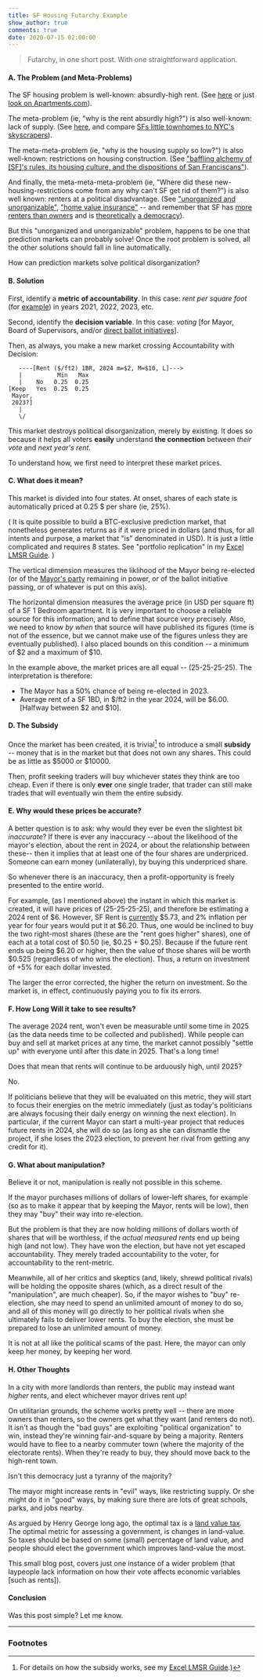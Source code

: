 ```yaml
---
title: SF Housing Futarchy Example
show_author: true
comments: true
date: 2020-07-15 02:00:00
---
```




> Futarchy, in one short post. With one straightforward application.

#### A. The Problem (and Meta-Problems)

The SF housing problem is well-known: absurdly-high rent. (See [here](https://www.sfgate.com/realestate/article/Bad-news-if-you-re-planning-to-save-money-on-rent-14082788.php) or just [look on Apartments.com](https://www.apartments.com/san-francisco-ca/)).

The meta-problem (ie, "why is the rent absurdly high?") is also well-known: lack of supply. (See [here](https://www.trulia.com/research/elasticity-2016/), and compare [SFs little townhomes to NYC's skyscrapers](https://en.wikipedia.org/wiki/List_of_United_States_cities_by_population_density)).

The meta-meta-problem (ie, "why is the housing supply so low?") is also well-known: restrictions on housing construction. (See ["baffling alchemy of [SF]'s rules, its housing culture, and the dispositions of San Franciscans"](https://sf.curbed.com/maps/map-sf-housing-delayed-cancelled-monster-mission-projects)).

And finally, the meta-meta-meta-problem (ie, "Where did these new-housing-restrictions come from any why can't SF get rid of them?") is also well known: renters at a political disadvantage. (See ["unorganized and unorganizable"](https://www.theatlantic.com/ideas/archive/2020/02/building-enough-housing-requires-unlikely-coalition/606739/), ["home value insurance"](https://www.dartmouth.edu/~wfischel/Papers/02-03.pdf) -- and remember that SF has [more renters than owners](https://www.rentcafe.com/blog/rental-market/market-snapshots/decade-housing-trends-methodology/) and is [theoretically](https://www.pdx.edu/prc/sites/www.pdx.edu.prc/files/Who_Votes_for_Mayor_Sept_2015.pdf) [a democracy](https://en.wikipedia.org/wiki/Government_of_San_Francisco)).


But this "unorganized and unorganizable" problem, happens to be one that prediction markets can probably solve! Once the root problem is solved, all the other solutions should fall in line automatically.


How can prediction markets solve political disorganization? 


#### B. Solution

First, identify a **metric of accountability**. In this case: *rent per square foot* (for [example](https://www.apartmentguide.com/blog/cities-with-most-expensive-apartments-per-square-foot/)) in years 2021, 2022, 2023, etc.

Second, identify the **decision variable**. In this case: *voting* [for Mayor, Board of Supervisors, and/or [direct ballot initiatives](https://en.wikipedia.org/wiki/Initiative)].

Then, as always, you make a new market crossing Accountability with Decision:

       ----[Rent ($/ft2) 1BR, 2024 m=$2, M=$10, L]--->
       |          Min   Max
       |    No   0.25  0.25
    [Keep   Yes  0.25  0.25
     Mayor,
     2023?] 
       |
       \/ 

This market destroys political disorganization, merely by existing. It does so because it helps all voters **easily** understand **the connection** between *their vote* and *next year's rent*.

To understand how, we first need to interpret these market prices.

#### C. What does it mean?

This market is divided into four states. At onset, shares of each state is automatically priced at 0.25 $ per share (ie, 25%).

( It is quite possible to build a BTC-exclusive prediction market, that nonetheless generates returns as if it were priced in dollars (and thus, for all intents and purpose, a market that "is" denominated in USD). It is just a little complicated and requires 8 states. See "portfolio replication" in my [Excel LMSR Guide](http://bitcoinhivemind.com/papers/LogMSR_Demo.xlsx). )

The vertical dimension measures the liklihood of the Mayor being re-elected (or of the [Mayor's party](https://en.wikipedia.org/wiki/Mayor_of_San_Francisco#List) remaining in power, or of the ballot initiative passing, or of whatever is put on this axis).

The horizontal dimension measures the average price (in USD per square ft) of a SF 1 Bedroom apartment. It is very important to choose a reliable source for this information, and to define that source very precisely. Also, we need to know *by when* that source will have published its figures (time is not of the essence, but we cannot make use of the figures unless they are eventually published). I also placed bounds on this condition -- a minimum of $2 and a maximum of $10.

In the example above, the market prices are all equal -- (25-25-25-25). The interpretation is therefore:

* The Mayor has a 50% chance of being re-elected in 2023.
* Average rent of a SF 1BD, in $/ft2 in the year 2024, will be $6.00. [Halfway between $2 and $10].

#### D. The Subsidy

Once the market has been created, it is trivial[^1] to introduce a small **subsidy** -- money that is in the market but that does not own any shares. This could be as little as $5000 or $10000.

Then, profit seeking traders will buy whichever states they think are too cheap. Even if there is only **ever** one single trader, that trader can still make trades that will eventually win them the entire subsidy.

[^1]: For details on how the subsidy works, see my [Excel LMSR Guide](http://bitcoinhivemind.com/papers/LogMSR_Demo.xlsx).)

#### E. Why would these prices be accurate?

A better question is to ask: why would they ever be even the slightest bit *inaccurate*? If there is ever any inaccuracy --about the likelihood of the mayor's election, about the rent in 2024, or about the relationship between these-- then it implies that at least one of the four shares are underpriced. Someone can earn money (unilaterally), by buying this underpriced share.

So whenever there is an inaccuracy, then a profit-opportunity is freely presented to the entire world.

For example, (as I mentioned above) the instant in which this market is created, it will have prices of (25-25-25-25), and therefore be estimating a 2024 rent of $6. However, SF Rent is [currently](https://www.apartmentguide.com/blog/cities-with-most-expensive-apartments-per-square-foot/) $5.73, and 2% inflation per year for four years would put it at $6.20. Thus, one would be inclined to buy the two right-most shares (these are the "rent goes higher" shares), one of each at a total cost of $0.50 (ie, $0.25 + $0.25). Because if the future rent ends up being $6.20 or higher, then the value of those shares will be worth $0.525 (regardless of who wins the election). Thus, a return on investment of +5% for each dollar invested.

The larger the error corrected, the higher the return on investment. So the market is, in effect, continuously paying you to fix its errors.



#### F. How Long Will it take to see results?

The average 2024 rent, won't even be measurable until some time in 2025 (as the data needs time to be collected and published). While people can buy and sell at market prices at any time, the market cannot possibly "settle up" with everyone until after this date in 2025. That's a long time!

Does that mean that rents will continue to be arduously high, until 2025?

No.

If politicians believe that they will be evaluated on this metric, they will start to focus their energies on the metric immediately (just as today's politicians are always focusing their daily energy on winning the next election). In particular, if the current Mayor can start a multi-year project that reduces future rents in 2024, she will do so (as long as she can dismantle the project, if she loses the 2023 election, to prevent her rival from getting any credit for it).


#### G. What about manipulation?

Believe it or not, manipulation is really not possible in this scheme.

If the mayor purchases millions of dollars of lower-left shares, for example (so as to make it appear that by keeping the Mayor, rents will be low), then they may "buy" their way into re-election.

But the problem is that they are now holding millions of dollars worth of shares that will be worthless, if the *actual measured rents* end up being high (and not low). They have won the election, but have not yet escaped accountability. They merely traded accountability to the voter, for accountability to the rent-metric.

Meanwhile, all of her critics and skeptics (and, likely, shrewd political rivals) will be holding the opposite shares (which, as a direct result of the "manipulation", are much cheaper). So, if the mayor wishes to "buy" re-election, she may need to spend an unlimited amount of money to do so, and all of this money will go directly to her political rivals when she ultimately fails to deliver lower rents. To buy the election, she must be prepared to lose an unlimited amount of money.

It is not at all like the political scams of the past. Here, the mayor can only keep her money, by keeping her word.

#### H. Other Thoughts

In a city with more landlords than renters, the public may instead want *higher* rents, and elect whichever mayor drives rent *up*!

On utilitarian grounds, the scheme works pretty well -- there are more owners than renters, so the owners get what they want (and renters do not). It isn't as though the "bad guys" are exploiting "political organization" to win, instead they're winning fair-and-square by being a majority. Renters would have to flee to a nearby commuter town (where the majority of the electorate rents). When they're ready to buy, they should move back to the high-rent town.

Isn't this democracy just a tyranny of the majority?

The mayor might increase rents in "evil" ways, like restricting supply. Or she might do it in "good" ways, by making sure there are lots of great schools, parks, and jobs nearby.

As argued by Henry George long ago, the optimal tax is a [land value tax](https://en.wikipedia.org/wiki/Land_value_tax). The optimal metric for assessing a government, is changes in land-value. So taxes should be based on some (small) percentage of land value, and people should elect the government which improves land-value the most.

This small blog post, covers just one instance of a wider problem (that laypeople lack information on how their vote affects economic variables [such as rents]).

#### Conclusion

Was this post simple? Let me know.

---

### Footnotes


